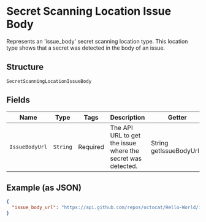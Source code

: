 
# Secret Scanning Location Issue Body

Represents an 'issue_body' secret scanning location type. This location type shows that a secret was detected in the body of an issue.

## Structure

`SecretScanningLocationIssueBody`

## Fields

| Name | Type | Tags | Description | Getter | Setter |
|  --- | --- | --- | --- | --- | --- |
| `IssueBodyUrl` | `String` | Required | The API URL to get the issue where the secret was detected. | String getIssueBodyUrl() | setIssueBodyUrl(String issueBodyUrl) |

## Example (as JSON)

```json
{
  "issue_body_url": "https://api.github.com/repos/octocat/Hello-World/issues/1347"
}
```

